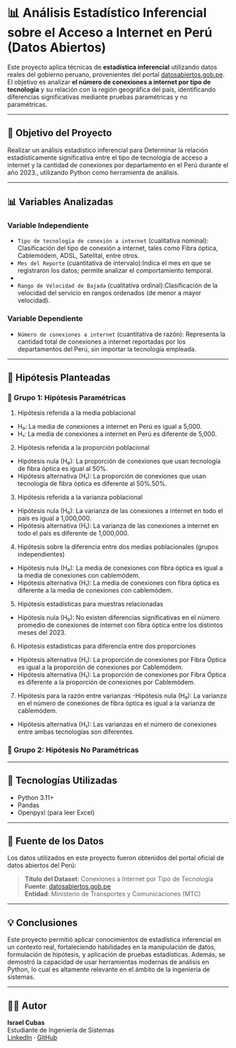 # 📊 Análisis Estadístico Inferencial sobre el Acceso a Internet en Perú (Datos Abiertos)

Este proyecto aplica técnicas de **estadística inferencial** utilizando datos reales del gobierno peruano, provenientes del portal [datosabiertos.gob.pe](https://www.datosabiertos.gob.pe/). El objetivo es analizar **el número de conexiones a internet por tipo de tecnología** y su relación con la región geográfica del país, identificando diferencias significativas mediante pruebas paramétricas y no paramétricas.

---

## 🎯 Objetivo del Proyecto

Realizar un análisis estadístico inferencial para Determinar la relación estadísticamente significativa entre el tipo de tecnología de acceso a internet y la cantidad de conexiones por departamento en el Perú durante el año 2023., utilizando Python como herramienta de análisis.

---

## 📊 Variables Analizadas
### Variable Independiente
- `Tipo de tecnología de conexión a internet` (cualitativa nominal): Clasificación del tipo de conexión a internet, tales como Fibra óptica, Cablemódem, ADSL, Satelital, entre otros.
- `Mes del Reporte` (cuantitativa de intervalo):Indica el mes en que se registraron los datos; permite analizar el comportamiento temporal.
- 
- `Rango de Velocidad de Bajada` (cualitativa ordinal):Clasificación de la velocidad del servicio en rangos ordenados (de menor a mayor velocidad).
### Variable Dependiente
- `Número de conexiones a internet` (cuantitativa de razón): Representa la cantidad total de conexiones a internet reportadas por los departamentos del Perú, sin importar la tecnología empleada.
---

## 🧪 Hipótesis Planteadas

### 📌 Grupo 1: Hipótesis Paramétricas
1. Hipótesis referida a la media poblacional
-	H₀: La media de conexiones a internet en Perú es igual a 5,000.
- H₁: La media de conexiones a internet en Perú es diferente de 5,000.
2. Hipótesis referida a la proporción poblacional  
- Hipótesis nula (H₀): La proporción de conexiones que usan tecnología de fibra óptica es igual al 50%.
- Hipótesis alternativa (H₁): La proporción de conexiones que usan tecnología de fibra óptica es diferente al 50%.50%.
3. Hipótesis referida a la varianza poblacional
- Hipótesis nula (H₀): La varianza de las conexiones a internet en todo el país es igual a 1,000,000.
- Hipótesis alternativa (H₁): La varianza de las conexiones a internet en todo el país es diferente de 1,000,000.
4. Hipótesis sobre la diferencia entre dos medias poblacionales (grupos independientes)
- Hipótesis nula (H₀): La media de conexiones con fibra óptica es igual a la media de conexiones con cablemódem.
- Hipótesis alternativa (H₁): La media de conexiones con fibra óptica es diferente a la media de conexiones con cablemódem.
5. Hipótesis estadísticas para muestras relacionadas
- Hipótesis nula (H₀): No existen diferencias significativas en el número promedio de conexiones de internet con fibra óptica entre los distintos meses del 2023.
6. Hipotesis estadisticas para diferencia entre dos proporciones
- Hipótesis alternativa (H₁):  La proporción de conexiones por Fibra Óptica es igual a la proporción de conexiones por Cablemódem.
- Hipótesis alternativa (H₁): La proporción de conexiones por Fibra Óptica es diferente a la proporción de conexiones por Cablemódem.
7. Hipótesis para la razón entre varianzas
-Hipótesis nula (H₀): La varianza en el número de conexiones de fibra óptica es igual a la varianza de cablemódem.
- Hipótesis alternativa (H₁): Las varianzas en el número de conexiones entre ambas tecnologías son diferentes.
### 📌 Grupo 2: Hipótesis No Paramétricas


---

## 🧰 Tecnologías Utilizadas

- Python 3.11+
- Pandas
- Openpyxl (para leer Excel)

---

## 📎 Fuente de los Datos

Los datos utilizados en este proyecto fueron obtenidos del portal oficial de datos abiertos del Perú:

> **Título del Dataset**: Conexiones a Internet por Tipo de Tecnología  
> **Fuente**: [datosabiertos.gob.pe](https://www.datosabiertos.gob.pe/dataset)  
> **Entidad**: Ministerio de Transportes y Comunicaciones (MTC)

---

## 💡 Conclusiones

Este proyecto permitió aplicar conocimientos de estadística inferencial en un contexto real, fortaleciendo habilidades en la manipulación de datos, formulación de hipótesis, y aplicación de pruebas estadísticas. Además, se demostró la capacidad de usar herramientas modernas de análisis en Python, lo cual es altamente relevante en el ámbito de la ingeniería de sistemas.

---

## 👨‍💻 Autor

**Israel Cubas**  
Estudiante de Ingeniería de Sistemas  
[LinkedIn](https://www.linkedin.com/) · [GitHub](https://github.com/)  
